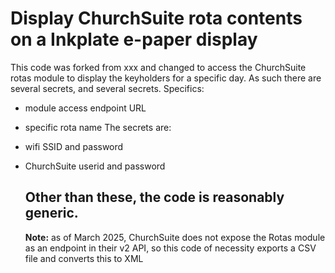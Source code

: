 # Display ChurchSuite rota contents on a Inkplate e-paper display
This code was forked from xxx and changed to access the ChurchSuite rotas module to display the keyholders for a specific day.
As such there are several secrets, and several secrets. Specifics:
- module access endpoint URL
- specific rota name
The secrets are:
- wifi SSID and password
- ChurchSuite userid and password

  Other than these, the code is reasonably generic.
  ---
  **Note:** as of March 2025, ChurchSuite does not expose the Rotas module as an endpoint in their v2 API, so this code of necessity exports a CSV file and converts this to XML
